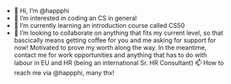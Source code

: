 - 👋 Hi, I’m @happphi
- 👀 I’m interested in coding an CS in general
- 🌱 I’m currently learning an introduction course called CS50 
- 💞️ I’m looking to collaborate on anything that fits my current level, so that bascically means getting coffee for you and me asking for support for now!
Motivated to prove my worth along the way. In the meantime, contact me for work opportunities and anything that has to do with labour in EU and HR 
(being an international Sr. HR Consultant) 
📫 How to reach me via @happphi, many thx!

<!---
happphi/happphi is a ✨ special ✨ repository because its `README.md` (this file) appears on your GitHub profile.
You can click the Preview link to take a look at your changes.
--->
